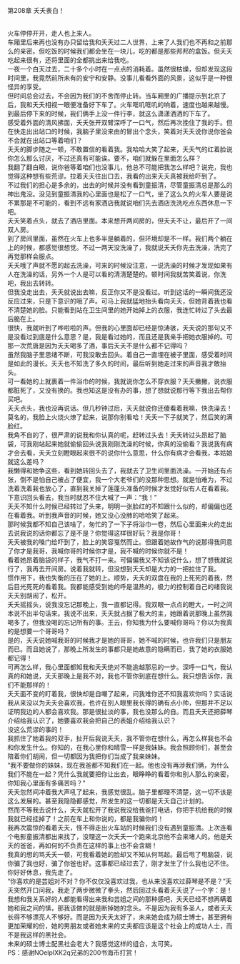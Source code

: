 第208章 夭夭表白！
<br />火车停停开开，走人也上来人。<br />车厢里后来再也没有办只留给我和夭夭过二人世界，上来了人我们也不再和之前那么的亲密。但吃饭的时候我们都会坐在一块儿，吃的都是那些邦邦的盒饭。但夭夭吃起来很有，还将里面的全都挑出来给我吃。<br />一夜一个白天过去，二十多个小时在一点点的消耗着。虽然很枯燥，但却发现这段时间里，我竟然前所未有的安宁和安静。没事儿看看外面的风景，这似乎是一种很怪异的享受。<br />但时间总会过去，不会因为我们的不舍而停止转。当车厢里的广播提示到北京了后，我和夭夭相视一眼便准备好下车了。火车哐叽哐叽的响着，速度也越来越慢。到最后停下来的时候，我们俩手上没一件行李，就这么潇潇洒洒的下车了。<br />感受着外面的清风拂面，夭夭张开双臂深呼了一口气，然后再次挽住了我的手。但在快走出出站口的时候，我脑子里没来由的冒出个念头，笑着对夭夭说你说你爸会不会就在出站口等着咱们？<br />夭夭的脚步随之一顿，不敢置信的看着我。我哈哈大笑了起来，夭夭气的红着脸说你怎么那么讨厌，不过还真有可能诶。要不，咱们就躲在里面怎么样？<br />我翻了翻白眼，说你爸等着咱们也没事儿，他总不可能把我怎么样吧？说完，我也觉得这种想有些荒谬。拉着夭夭往出口去，我看的出来夭夭真被我给吓到了。<br />不过我们的担心是多余的，出去的时候并没有看到童振清，尽管童振清总是那么的神出鬼没。没见到童振清我的心里面也是松了一口气，坐了这么久的火车人要是说不累那是不可能的，看到不远有家酒店我就说咱们先去酒店洗洗吃点东西休息一下吧。<br />夭夭笑着点头，就去了酒店里面。本来想开两间房的，但夭夭不让，最后开了一间双人房。<br />到了房间里面，虽然在火车上也多半是躺着的，但环境却是不一样。我们两个躺在上的时候，都感觉很想觉。不过一两天没洗澡了，我就说夭夭你先去洗澡，洗完了再觉那样会服点。<br />夭夭哦了声就不愿的起去洗澡，可来的时候没注意，一说洗澡的时候才发现如果有人在洗澡的话，另外一个人是可以看的清清楚楚的。顿时间我就苦笑着说，你洗吧，我出去转转。<br />但我没走出去，夭夭就说出去嘛，反正你又不是没看过。听到这话的一瞬间我还没反应过来，只是下意识的哦了声。可马上我就猛地抬头看向夭夭，但她背着我也看不清楚她的脸。只能看到站在卫生间里的她开始掉上的衣服，我连忙转过了头去最后脆在上。<br />很快，我就听到了哗啦啦的声。但我的心里面却已经是惊涛骇，夭夭说的那句又不是没看过到底是什么意思？是，我是看过她的，而且还是我亲手把她衣服掉的。可那一次荒唐是因为夭夭喝多了酒，事后夭夭不是什么都不记得吗？<br />虽然我脑子里思绪不断，可我没敢去回头。着自己一直埋在被子里面，感受着时间是如此的漫长。夭夭也不知洗了多久的时间，最后听到她走过来的声音我才敢抬头。<br />可一看她的上就裹着一件浴巾的时候，我就说你怎么不穿衣服？夭夭撇撇，说衣服都脏死了，又没有换的。我也知这是没有办的事，想了想就说那行等下我出去帮你买吧。<br />夭夭点头，我也没再说话。但几秒钟过后，夭夭就说你还傻看着我嘛，快洗澡去！莫名的，我脸上火烧火燎了起来，说那你别看哈！夭夭一下子就笑了，然后笑的满脸红。<br />我角不自的了，很严肃的说我和你认真的呢，赶转过头去！夭夭转过头昂起了脑袋，可我刚站起来她就偷偷回头说我刚刚洗澡的时候，你真的没偷看？我说我有病才会去看，夭夭立刻瞪眼起来很不的说你什么意思，什么你有病才会看我，本姑娘就这么差吗？<br />我懒得和她争这些，看到她转回头去了，我就去了卫生间里面洗澡。一开始还有点张，倒不是怕自己被占了便宜，我一个大老爷们的没那种思想。就是怕难为，不过洗着洗着我也放心了，直到我关掉了莲蓬头准备的时候才发觉好似有人在看着我。<br />下意识回头看去，我当时就忍不住大喊了一声：“我！”<br />夭夭不知什么时候已经转过了头来，明明一张脸红的不知跟什么似的，却偏偏也还在看着我。听到我声音的时候，她又没心没肺的哈哈笑了起来。<br />那时候我都不知自己该啥了，匆忙的了一下子将浴巾一卷，然后心里面来火的走出去说我说的话你都忘了是不是？你觉得这样很好玩？我是你哥！<br />夭夭被我的嗓门给吓到了，脸上的笑容戛然而止。但跟着她故作气的说那得我同意了你才是我哥，我喊你哥的时候你才是，我不喊的时候你就不是！<br />看着她昂着脑袋的样子，我气不打一来。可偏偏我又不知该说什么，想了想我就说行了，我再去开间房。说着我就转，但没想到夭夭却是大力的一把拉住了我。<br />惯作用下，我也失衡的压在了她的上。顺势，夭夭的双盘在我的上死死的着我，然后目光死死的看着我。我都能感受到她的呼是温热的，极力的控制着自己的绪我说夭夭别胡闹了，松开。<br />夭夭摇摇头，说我没忘记那晚上，我一直都记得。我双眼一点点的瞪大，一时之间本说不出半句话来。我说不出来，夭夭就占据了极大的主，她跟着说那晚上虽然我喝多了，但我没喝的忘记所有的事。王云，你知我为什么要喊你哥吗？你以为我真的是想要一个哥哥吗？<br />是的，夭夭说她喊我哥的时候我才是她的哥哥，她不喊的时候，也许我们只是朋友而已。而且她说了，那晚上所发生的事都只是她故意的隐瞒而已，我了她的衣服她都记得！<br />可再怎么样，我心里面都知我和夭夭绝对不能逾越那忌的一步。深呼一口气，我认真的和她说，夭夭那晚上是我不对，我也不管你到底在想什么。我只想告诉你，我们不能那样的！<br />夭夭面不变的盯着我，很快却是自嘲了起来，问我难你还不知我喜欢你吗？实话说我从来没以为夭夭会喜欢我，也许在别人眼里我长得的确有点小帅，但那并不足以证明我边的人都会喜欢我。那是很扯淡的事，我也没那么的自。而且夭夭还把薛琴介绍给我认识了，她要喜欢我会把自己的表姐介绍给我认识？<br />没这么荒谬的事的！<br />我抓住了她着我的双手，扯开后我说夭夭，我不管你在想什么，再怎么样我也不会和你发生什么。你知的，在我心里你和晴雪一样是我妹妹。我会照顾你们，甚至会陪着你们胡闹，但一切都因为我把你们当成了我亲妹妹。<br />“我不要做你的妹妹，现在我爸都不知我们在一起。他也没有再涉我们俩，为什么我们不能在一起？凭什么我就要把你让出去，眼睁睁的看着你和别人那么的亲密，你知我心里面有多痛苦吗？”<br />夭夭忽然间冲着我大声吼了起来，我感觉很乱。脑子里都理不清楚，这一切不该是这么发展的。甚至我隐隐都感觉，所发生的这一切都是夭夭自己计划的。<br />然而不等我去说什么，夭夭就松开了我说我没给我爸打电话，你把手机给我的时候我就已经挂掉了！之前在车上和你说的，都是我骗你的！<br />我再次震惊的看着夭夭，怪不得走出火车站的时候我们没有遇到童振清。上次连看个电影童振清都出来找了，没理这一次夭夭一个跑来北京他不会来堵人的。他是夭夭的爸爸，再如何的不负责在这样的事上也不会含糊！<br />我真的想的骂夭夭一顿，可我看着她的脸却又不知从何骂起。最后甩了甩脑袋，说你骗了我也好，骗了你爸也好。这事都已经过去了，刚才发生了什么我也记不住。你好好休息，我先走了。<br />“你喜欢的是芸姐对不对？你不仅仅没喜欢过我，也从来没喜欢过薛琴是不是？”夭夭突然开口问我，我走了两步微微了拳头，然后回过头看着夭夭说了一个字：是！<br />我想和我关系好的人都能看得出来我和芸姐之间的那种感吧，夭夭已经不想再瞒着她和我之间的愫，那我该做的就是断掉她的念头。不是因为我有多圣人，或者夭夭长得不够漂亮人不够好。而是因为夭夭太好了，未来她会成为硕士博士，甚至拥有更加荣耀的份，她的男朋友或者她未来的丈夫都应该是这个社会上的成功人士，而不是我这样的黑社会。<br />未来的硕士博士配黑社会老大？我感觉这样的组合，太可笑。<br />PS：感谢NOelpIXK2q兄弟的200书海币打赏！